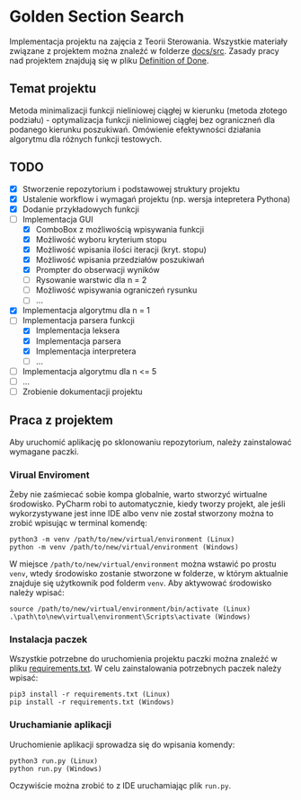 # Golden Section Search
Implementacja projektu na zajęcia z Teorii Sterowania. Wszystkie materiały związane z projektem można znaleźć w folderze [docs/src](docs/src). Zasady pracy nad projektem znajdują się w pliku [Definition of Done](docs/dod.md).

## Temat projektu
Metoda minimalizacji funkcji nieliniowej ciągłej w kierunku (metoda złotego podziału) - optymalizacja funkcji nieliniowej ciągłej bez ograniczneń dla podanego kierunku poszukiwań. Omówienie efektywności działania algorytmu dla różnych funkcji testowych.

## TODO
- [X] Stworzenie repozytorium i podstawowej struktury projektu
- [X] Ustalenie workflow i wymagań projektu (np. wersja intepretera Pythona)
- [X] Dodanie przykładowych funkcji
- [ ] Implementacja GUI
    - [X] ComboBox z możliwością wpisywania funkcji
    - [X] Możliwość wyboru kryterium stopu
    - [X] Możliwość wpisania ilości iteracji (kryt. stopu)
    - [X] Możliwość wpisania przedziałów poszukiwań
    - [X] Prompter do obserwacji wyników
    - [ ] Rysowanie warstwic dla n = 2
    - [ ] Możliwość wpisywania ograniczeń rysunku
    - [ ] ...
- [X] Implementacja algorytmu dla n = 1
- [ ] Implementacja parsera funkcji
    - [X] Implementacja leksera
    - [X] Implementacja parsera
    - [X] Implementacja interpretera
    - [ ] ...
- [ ] Implementacja algorytmu dla n <= 5
- [ ] ...
- [ ] Zrobienie dokumentacji projektu

## Praca z projektem
Aby uruchomić aplikację po sklonowaniu repozytorium, należy zainstalować wymagane paczki.

### Virual Enviroment
Żeby nie zaśmiecać sobie kompa globalnie, warto stworzyć wirtualne środowisko. PyCharm robi to automatycznie, kiedy tworzy projekt, ale jeśli wykorzystywane jest inne IDE albo venv nie został stworzony można to zrobić wpisując w terminal komendę:
```
python3 -m venv /path/to/new/virtual/environment (Linux)
python -m venv /path/to/new/virtual/environment (Windows)
```
W miejsce `/path/to/new/virtual/environment` można wstawić po prostu `venv`, wtedy środowisko zostanie stworzone w folderze, w którym aktualnie znajduje się użytkownik pod folderm `venv`. Aby aktywować środowisko należy wpisać:
```
source /path/to/new/virtual/environment/bin/activate (Linux)
.\path\to\new\virtual\environment\Scripts\activate (Windows)
```

### Instalacja paczek
Wszystkie potrzebne do uruchomienia projektu paczki można znaleźć w pliku [requirements.txt](requirements.txt). W celu zainstalowania potrzebnych paczek należy wpisać:
```
pip3 install -r requirements.txt (Linux)
pip install -r requirements.txt (Windows)
```

### Uruchamianie aplikacji
Uruchomienie aplikacji sprowadza się do wpisania komendy:
```
python3 run.py (Linux)
python run.py (Windows)
```
Oczywiście można zrobić to z IDE uruchamiając plik `run.py`.
